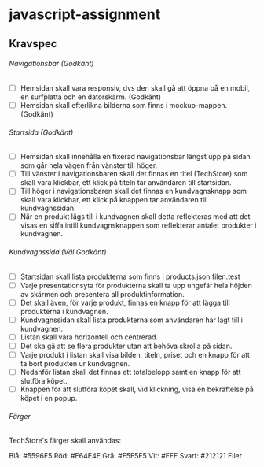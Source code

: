 # javascript-assignment


## Kravspec

###### Navigationsbar (Godkänt)
- [ ] Hemsidan skall vara responsiv, dvs den skall gå att öppna på en mobil, en surfplatta och en datorskärm. (Godkänt)
- [ ] Hemsidan skall efterlikna bilderna som finns i mockup-mappen. (Godkänt)

###### Startsida (Godkänt)
- [ ] Hemsidan skall innehålla en fixerad navigationsbar längst upp på sidan som går hela vägen från vänster till höger.
- [ ] Till vänster i navigationsbaren skall det finnas en titel (TechStore) som skall vara klickbar, ett klick på titeln tar användaren till startsidan.
- [ ] Till höger i navigationsbaren skall det finnas en kundvagnsknapp som skall vara klickbar, ett klick på knappen tar användaren till kundvagnssidan.
- [ ] När en produkt lägs till i kundvagnen skall detta reflekteras med att det visas en siffa intill kundvagnsknappen som reflekterar antalet produkter i kundvagnen.

###### Kundvagnssida (Väl Godkänt)
- [ ] Startsidan skall lista produkterna som finns i products.json filen.test
- [ ] Varje presentationsyta för produkterna skall ta upp ungefär hela höjden av skärmen och presentera all produktinformation.
- [ ] Det skall även, för varje produkt, finnas en knapp för att lägga till produkterna i kundvagnen.
- [ ] Kundvagnssidan skall lista produkterna som användaren har lagt till i kundvagnen.
- [ ] Listan skall vara horizontell och centrerad.
- [ ] Det ska gå att se flera produkter utan att behöva skrolla på sidan.
- [ ] Varje produkt i listan skall visa bilden, titeln, priset och en knapp för att ta bort produkten ur kundvagnen.
- [ ] Nedanför listan skall det finnas ett totalbelopp samt en knapp för att slutföra köpet.
- [ ] Knappen för att slutföra köpet skall, vid klickning, visa en bekräftelse på köpet i en popup.

###### Färger 

TechStore's färger skall användas:

Blå: #5596F5
Röd: #E64E4E
Grå: #F5F5F5
Vit: #FFF
Svart: #212121
Filer

